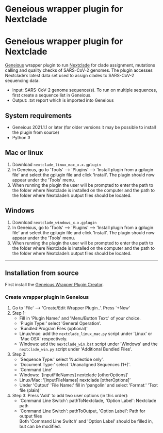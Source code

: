 # Geneious wrapper plugin for Nextclade

# Geneious wrapper plugin for Nextclade

[Geneious](https://www.geneious.com) wrapper plugin to run [Nextclade](https://clades.nextstrain.org/) for clade assignment, mutations calling and quality checks of SARS-CoV-2 genomes. The plugin accesses Nextclade’s latest data set used to assign clades to SARS-CoV-2 sequencing data. 

- Input: SARS-CoV-2 genome sequence(s). To run on multiple sequences, first create a sequence list in Geneious.
- Output: .txt report which is imported into Geneious

## System requirements
- Geneious 2021.1.1 or later (for older versions it may be possible to install the plugin from source)
- Python 3

## Mac or linux
1. Download `nextclade_linux_mac_x.x.gplugin`
2. In Geneious, go to 'Tools' --> 'Plugins' --> 'Install plugin from a gplugin file' and select the gplugin file and click 'Install'. The plugin should now appear under the 'Tools' menu.
3. When running the plugin the user will be prompted to enter the path to the folder where Nextclade is installed on the computer and the path to the folder where Nextclade’s output files should be located.

## Windows
1. Download `nextclade_windows_x.x.gplugin`
2. In Geneious, go to 'Tools' --> 'Plugins' --> 'Install plugin from a gplugin file' and select the gplugin file and click 'Install'. The plugin should now appear under the 'Tools' menu.
3. When running the plugin the user will be prompted to enter the path to the folder where Nextclade is installed on the computer and the path to the folder where Nextclade’s output files should be located.

---

## Installation from source

First install the [Geneious Wrapper Plugin Creator](https://www.geneious.com/api-developers/).

### Create wrapper plugin in Geneious
1. Go to 'File' --> 'Create/Edit Wrapper Plugin..'. Press '+New'
2. Step 1:
    - Fill in 'Plugin Name:' and 'Menu/Button Text:' of your choice.
    - 'Plugin Type:' select 'General Operation'.
    - 'Bundled Program Files (optional)'
   	 - Linux/mac: add the `nextclade_linux_mac.py` script under 'Linux' or 'Mac OSX' respectively.
   	 - Windows: add the `nextclade_win.bat` script under 'Windows' and the `nextclade_win.py` script under 'Additional Bundled Files'.
3. Step 2:
    - 'Sequence Type:' select 'Nucleotide only'.
    - 'Document Type:' select 'Unanaligned Sequences (1+)'.
    - 'Command Line'
   	 - Windows: '[inputFileNames] nextclade [otherOptions]'
   	 - Linux/Mac: '[inputFileNames] nextclade [otherOptions]’
    - Under 'Output' 'File Name:' fill in 'pangolin' and select 'Format:' 'Text file (plain)'
4. Step 3:
    Press 'Add' to add two user options (in this order):   
    - 'Command Line Switch': pathToNextclade, 'Option Label': Nextclade path  
    - 'Command Line Switch': pathToOutput, 'Option Label': Path for output files  
    Both 'Command Line Switch' and 'Option Label' should be filled in, but can be modified.


